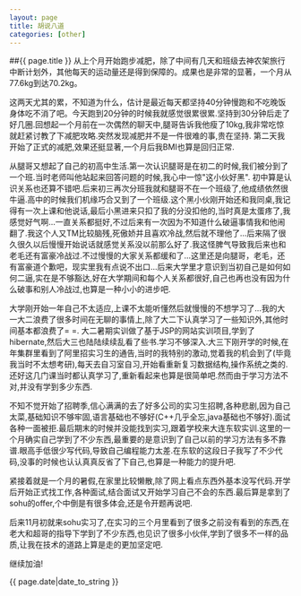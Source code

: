 ```yaml
---
layout: page
title: 胡说八道
categories: [other]
---
```

##{{ page.title }}
从上个月开始跑步减肥，除了中间有几天和班级去神农架旅行中断计划外，其他每天的运动量还是得到保障的。成果也是非常的显著，一个月从77.6kg到达70.2kg。

这两天尤其的累，不知道为什么，估计是最近每天都坚持40分钟慢跑和不吃晚饭身体吃不消了吧。今天跑到20分钟的时候我就感觉很累很累.坚持到30分钟后走了好几圈.回想起一个月前在一次偶然的聊天中,腿哥告诉我他瘦了10kg,我非常吃惊就赶紧讨教了下减肥攻略.突然发现减肥并不是一件很难的事,贵在坚持. 第二天我开始了正式的减肥,效果还挺显著,一个月后我BMI也算是回归正常.

从腿哥又想起了自己的初高中生活.第一次认识腿哥是在初二的时候,我们被分到了一个班.当时老师叫他站起来回答问题的时候,我心中一惊"这小伙好黑". 初中算是认识关系也还算不错吧.后来初三再次分班我就和腿哥不在一个班级了,他成绩依然很牛逼.高中的时候我们机缘巧合又到了一个班级.这个黑小伙刚开始还和我同桌,我记得有一次上课和他说话,最后小黑进来只扣了我的分没扣他的,当时真是太蛋疼了,我感觉好气啊...一直关系都挺好,不过后来有一次因为不知道什么破逼事情我和他闹翻了.我这个人又TM比较脑残,死傲娇并且喜欢冷战,然后就不理他了...后来隔了很久很久以后慢慢开始说话就感觉关系没以前那么好了.我这怪脾气导致我后来也和老毛还有富豪冷战过.不过慢慢的大家关系都缓和了...这里还是向腿哥，老毛，还有富豪道个歉吧，现实里我有点说不出口...后来大学里才意识到当初自己是如何如何二逼,实在是不够豁达,好在大学期间和每个人关系都很好,自己也再也没有因为什么破事和别人冷战过,也算是一种小小的进步吧.

大学刚开始一年自己不太适应,上课不太能听懂然后就慢慢的不想学习了...我的大一大二浪费了很多时间在无聊的事情上,除了大二下认真学习了一些知识外,其他时间基本都浪费了= =. 大二暑期实训做了基于JSP的网站实训项目,学到了hibernate,然后大三也陆陆续续乱看了些书.学习不够深入.大三下刚开学的时候,在年集群里看到了阿里招实习生的通告,当时的我特别的激动,觉着我的机会到了(毕竟我当时不太想考研),每天去自习室自习,开始看重新复习数据结构,操作系统之类的.还好这几门课当时都认真学习了,重新看起来也算是很简单吧.然而由于学习方法不对,并没有学到多少东西.

不知不觉开始了招聘季,信心满满的去了好多公司的实习生招聘,各种悲剧,因为自己太菜,基础知识不够牢固,语言基础也不够好(C++几乎全忘,java基础也不够好).面试各种一面被拒.最后期末的时候并没能找到实习,跟着学校来大连东软实训.这里的一个月确实自己学到了不少东西,最重要的是意识到了自己以前的学习方法有多不靠谱.眼高手低很少写代码,导致自己编程能力太差.在东软的这段日子我写了不少代码,没事的时候也认认真真反省了下自己,也算是一种能力的提升吧.

紧接着就是一个月的暑假,在家里比较懒散,除了网上看点东西外基本没写代码.开学后开始正式找工作,各种面试,结合面试又开始学习自己不会的东西.最后算是拿到了sohu的offer,个中倒是有很多体会,还是令开题再说吧.

后来11月初就来sohu实习了,在实习的三个月里看到了很多之前没有看到的东西,在老大和超哥的指导下学到了不少东西,也见识了很多小伙伴,学到了很多不一样的品质,让我在技术的道路上算是走的更加坚定吧.

继续加油!

{{ page.date|date_to_string }}

